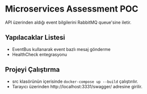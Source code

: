﻿
# Microservices Assessment POC

API üzerinden aldığı event bilgilerini RabbitMQ queue'sine iletir.

## Yapılacaklar Listesi

- EventBus kullanarak event bazlı mesaj gönderme
- HealthCheck entegrasyonu

## Projeyi Çalıştırma

- src klasörünün içerisinde `docker-compose up --build` çalıştırılır.
- Tarayıcı üzerinden http://localhost:3331/swagger/ adresine girilir.